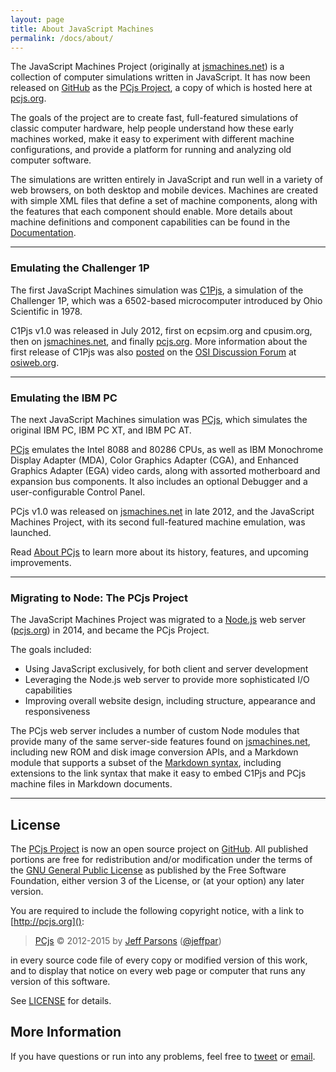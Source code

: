 ```yaml
---
layout: page
title: About JavaScript Machines
permalink: /docs/about/
---
```


The JavaScript Machines Project (originally at [jsmachines.net](http://jsmachines.net/)) is a collection of computer
simulations written in JavaScript.  It has now been released on [GitHub](https://github.com/) as the
[PCjs Project](https://github.com/jeffpar/pcjs), a copy of which is hosted here at [pcjs.org](http://www.pcjs.org/).

The goals of the project are to create fast, full-featured simulations of classic computer
hardware, help people understand how these early machines worked, make it easy to experiment with different machine
configurations, and provide a platform for running and analyzing old computer software.

The simulations are written entirely in JavaScript and run well in a variety of web browsers, on both
desktop and mobile devices.  Machines are created with simple XML files that define a set of machine components,
along with the features that each component should enable.  More details about machine definitions and component
capabilities can be found in the [Documentation](/docs/).

---

### Emulating the Challenger 1P

The first JavaScript Machines simulation was [C1Pjs](/docs/c1pjs/), a simulation of the
Challenger 1P, which was a 6502-based microcomputer introduced by Ohio Scientific in 1978.

C1Pjs v1.0 was released in July 2012, first on ecpsim.org and cpusim.org, then on [jsmachines.net](http://jsmachines.net/c1pjs),
and finally [pcjs.org](http://www.pcjs.org/). More information about the first release of C1Pjs was also 
[posted](http://osiweb.org/osiforum/viewtopic.php?f=3&t=103) on the [OSI Discussion Forum](http://osiweb.org/osiforum/index.php)
at [osiweb.org](http://osiweb.org/).

---

### Emulating the IBM PC

The next JavaScript Machines simulation was [PCjs](/docs/about/pcjs/), which simulates the original IBM PC, IBM PC XT,
and IBM PC AT.

[PCjs](/docs/about/pcjs/) emulates the Intel 8088 and 80286 CPUs, as well as IBM Monochrome Display Adapter (MDA),
Color Graphics Adapter (CGA), and Enhanced Graphics Adapter (EGA) video cards, along with assorted motherboard and
expansion bus components.  It also includes an optional Debugger and a user-configurable Control Panel.

PCjs v1.0 was released on [jsmachines.net](http://jsmachines.net/) in late 2012, and the JavaScript Machines Project,
with its second full-featured machine emulation, was launched.

Read [About PCjs](/docs/about/pcjs/) to learn more about its history, features, and upcoming improvements.

---

### Migrating to Node: The PCjs Project

The JavaScript Machines Project was migrated to a [Node.js](http://nodejs.org) web server ([pcjs.org](http://www.pcjs.org/))
in 2014, and became the PCjs Project.

The goals included:

- Using JavaScript exclusively, for both client and server development
- Leveraging the Node.js web server to provide more sophisticated I/O capabilities
- Improving overall website design, including structure, appearance and responsiveness

The PCjs web server includes a number of custom Node modules that provide many of the same server-side features
found on [jsmachines.net](http://jsmachines.net/), including new ROM and disk image conversion APIs, and a
Markdown module that supports a subset of the [Markdown syntax](http://daringfireball.net/projects/markdown/syntax),
including extensions to the link syntax that make it easy to embed C1Pjs and PCjs machine files in Markdown documents.

---

License
---
The [PCjs Project](https://github.com/jeffpar/pcjs) is now an open source project on [GitHub](http://github.com/).
All published portions are free for redistribution and/or modification under the terms of the
[GNU General Public License](/LICENSE) as published by the Free Software Foundation, either version 3 of the License,
or (at your option) any later version.

You are required to include the following copyright notice, with a link to [http://pcjs.org]():

> [PCjs](http://pcjs.org) © 2012-2015 by [Jeff Parsons](mailto:Jeff@pcjs.org) ([@jeffpar](http://twitter.com/jeffpar))

in every source code file of every copy or modified version of this work, and to display that notice on every web page
or computer that runs any version of this software.

See [LICENSE](/LICENSE) for details.

More Information
---
If you have questions or run into any problems, feel free to [tweet](http://twitter.com/jeffpar) or
[email](mailto:Jeff@pcjs.org).
